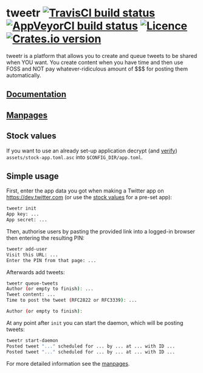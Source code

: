 # tweetr [![TravisCI build status](https://travis-ci.org/nabijaczleweli/tweetr.svg?branch=master)](https://travis-ci.org/nabijaczleweli/tweetr) [![AppVeyorCI build status](https://ci.appveyor.com/api/projects/status/kk34veg25wre0gqe/branch/master?svg=true)](https://ci.appveyor.com/project/nabijaczleweli/tweetr/branch/master) [![Licence](https://img.shields.io/badge/license-MIT-blue.svg?style=flat)](LICENSE) [![Crates.io version](http://meritbadge.herokuapp.com/tweetr)](https://crates.io/crates/tweetr)
tweetr is a platform that allows you to create and queue tweets to be shared when YOU want. You create content when you have time and then use FOSS and NOT pay whatever-ridiculous amount of $$$ for posting them automatically.

## [Documentation](https://cdn.rawgit.com/nabijaczleweli/tweetr/doc/tweetr/index.html)
## [Manpages](https://cdn.rawgit.com/nabijaczleweli/tweetr/man/index.html)

## Stock values
If you want to use an already set-up application decrypt (and [verify](https://heybase.io/nabijaczleweli)) `assets/stock-app.toml.asc` into `$CONFIG_DIR/app.toml`.

## Simple usage

First, enter the app data you got when making a Twitter app on https://dev.twitter.com (or use the [stock values](#stock-values) for a pre-set app):

```sh
tweetr init
App key: ...
App secret: ...
```

Then, authorise users by pasting the provided link into a logged-in browser then entering the resulting PIN:

```sh
tweetr add-user
Visit this URL: ...
Enter the PIN from that page: ...
```

Afterwards add tweets:

```sh
tweetr queue-tweets
Author (or empty to finish): ...
Tweet content: ...
Time to post the tweet (RFC2822 or RFC3339): ...

Author (or empty to finish):
```

At any point after `init` you can start the daemon, which will be posting tweets:

```sh
tweetr start-daemon
Posted tweet "..." scheduled for ... by ... at ... with ID ...
Posted tweet "..." scheduled for ... by ... at ... with ID ...
```

For more detailed information see the [manpages](#manpages).
